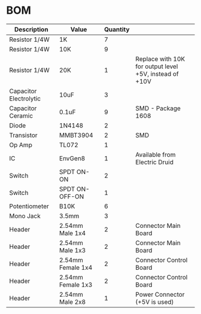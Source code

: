 # BOM

| Description | Value | Quantity | |
| --- | --- | --- | --- |
| Resistor 1/4W | 1K | 7| |
| Resistor 1/4W | 10K | 9 | |
| Resistor 1/4W | 20K | 1 | Replace with 10K for output level +5V, instead of +10V |
| Capacitor Electrolytic | 10uF | 3 | |
| Capacitor Ceramic | 0.1uF | 9 | SMD - Package 1608 |
| Diode | 1N4148 | 2 | |
| Transistor | MMBT3904 | 2 | SMD |
| Op Amp | TL072 | 1 | |
| IC | EnvGen8 | 1 | Available from Electric Druid |
| Switch | SPDT ON-ON | 2 | |
| Switch | SPDT ON-OFF-ON | 1 | |
| Potentiometer | B10K | 6 | |
| Mono Jack | 3.5mm | 3 | |
| Header | 2.54mm Male 1x4 | 2 | Connector Main Board |
| Header | 2.54mm Male 1x3 | 2 | Connector Main Board |
| Header | 2.54mm Female 1x4 | 2 | Connector Control Board |
| Header | 2.54mm Female 1x3 | 2 | Connector Control Board |
| Header | 2.54mm Male 2x8 | 1 | Power Connector (+5V is used) |
